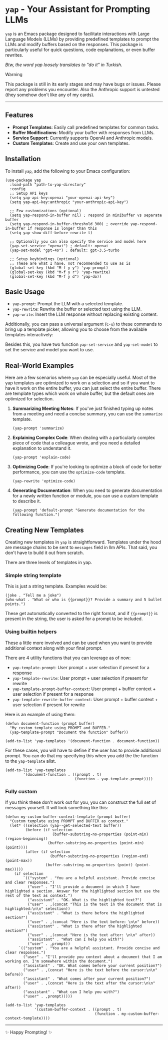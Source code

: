 # `yap` - Your Assistant for Prompting LLMs

`yap` is an Emacs package designed to facilitate interactions with
Large Language Models (LLMs) by providing predefined templates to
prompt the LLMs and modify buffers based on the responses. This
package is particularly useful for quick questions, code explanations,
or even buffer rewrites.

*Btw, the word yap loosely translates to "do it" in Turkish.*

> [!WARNING]
> This package is still in its early stages and may have bugs or
> issues. Please report any problems you encounter. Also the Anthropic
> support is untested (they somehow don't like any of my cards).

---

## Features

- **Prompt Templates**: Easily call predefined templates for common tasks.
- **Buffer Modifications**: Modify your buffer with responses from LLMs.
- **Service Support**: Currently supports OpenAI and Anthropic models.
- **Custom Templates**: Create and use your own templates.

## Installation

To install `yap`, add the following to your Emacs configuration:

```emacs-lisp
(use-package yap
  :load-path "path-to-yap-directory"
  :config
  ;; Setup API keys
  (setq yap-api-key:openai "your-openai-api-key")
  (setq yap-api-key:anthropic "your-anthropic-api-key")

  ;; Few customizations (optional)
  (setq yap-respond-in-buffer nil) ; respond in minibuffer vs separate buffer
  (setq yap-respond-in-buffer-threshold 300) ; override yap-respond-in-buffer if response is longer than this
  (setq yap-show-diff-before-rewrite t)

  ;; Optionally you can also specify the service and model here
  (yap-set-service "openai") ; default: openai
  (yap-set-model "gpt-4o") ; default: gpt-3.5-turbo

  ;; Setup keybindings (optional)
  ;; These are what I have, not recommended to use as is
  (global-set-key (kbd "M-f y y") 'yap-prompt)
  (global-set-key (kbd "M-f y r") 'yap-rewrite)
  (global-set-key (kbd "M-f y d") 'yap-do))
```

## Basic Usage

- `yap-prompt`: Prompt the LLM with a selected template.
- `yap-rewrite`: Rewrite the buffer or selected text using the LLM.
- `yap-write`: Insert the LLM response without replacing existing
  content.

Additionally, you can pass a universal argument (`C-u`) to these
commands to bring up a template picker, allowing you to choose from
the available templates interactively:

Besides this, you have two function `yap-set-service` and
`yap-set-model` to set the service and model you want to use.

## Real-World Examples

Here are a few scenarios where `yap` can be especially useful. Most of
the yap templates are optimized to work on a selection and so if you
want to have it work on the entire buffer, you can just select the
entire buffer. There are template types which work on whole buffer,
but the default ones are optimized for selection.

1. **Summarizing Meeting Notes**:
   If you've just finished typing up notes from a meeting and need a concise summary, you can use the `summarize` template.
   ```emacs-lisp
   (yap-prompt 'summarize)
   ```

2. **Explaining Complex Code**:
   When dealing with a particularly complex piece of code that a colleague wrote, and you need a detailed explanation to understand it.
   ```emacs-lisp
   (yap-prompt 'explain-code)
   ```

3. **Optimizing Code**:
   If you're looking to optimize a block of code for better performance, you can use the `optimize-code` template.
   ```emacs-lisp
   (yap-rewrite 'optimize-code)
   ```

4. **Generating Documentation**:
   When you need to generate documentation for a newly written function or module, you can use a custom template to describe it.
   ```emacs-lisp
   (yap-prompt 'default-prompt "Generate documentation for the following function.")
   ```

## Creating New Templates

Creating new templates in `yap` is straightforward. Templates under
the hood are message chains to be sent to `messages` field in llm
APIs. That said, you don't have to build it out from scratch.

There are three levels of templates in yap.

### Simple string template

This is just a string template. Examples would be:

``` emacs-lisp
(joke . "Tell me a joke")
(who-what . "What or who is {{prompt}}? Provide a summary and 5 bullet points.")
```

These get automatically converted to the right format, and if
`{{prompt}}` is present in the string, the user is asked for a prompt
to be included.

### Using builtin helpers

These a little more involved and can be used when you want to provide
additional context along with your final prompt.

There are 4 utility functions that you can leverage as of now:

- `yap-template-prompt`: User prompt + user selection if present for a response
- `yap-template-rewrite`: User prompt + user selection if present for rewrite
- `yap-template-prompt-buffer-context`: User prompt + buffer context + user selection if present for a response
- `yap-template-rewrite-buffer-context`: User prompt + buffer context + user selection if present for rewrite

Here is an example of using them:

```emacs-lisp
(defun document-function (prompt buffer)
  "My custom template using PROMPT and BUFFER."
  (yap-template-prompt "Document the function" buffer))

(add-to-list 'yap-templates '(document-function . document-function))
```

For these cases, you will have to define if the user has to provide
additional prompt. You can do that my specifying this when you add the
the function to the `yap-template` alist.

```emacs-lisp
(add-to-list 'yap-templates
        '(document-function . ((prompt . t)
                               (function . yap-template-prompt))))
```

### Fully custom

If you think these don't work out for you, you can construct the full
set of messages yourself. It will look something like this:

```emacs-lisp
(defun my-custom-buffer-context-template (prompt buffer)
  "Custom template using PROMPT and BUFFER as context."
  (let* ((selection (yap--get-selected-text buffer))
         (before (if selection
                     (buffer-substring-no-properties (point-min) (region-beginning))
                   (buffer-substring-no-properties (point-min) (point))))
         (after (if selection
                    (buffer-substring-no-properties (region-end) (point-max))
                  (buffer-substring-no-properties (point) (point-max)))))
    (if selection
        `(("system" . "You are a helpful assistant. Provide concise and clear responses.")
          ("user" . "I'll provide a document in which I have highlighted a section. Answer for the highlighted section but use the rest of the text as context.")
          ("assistant" . "OK. What is the highlighted text?")
          ("user" . ,(concat "This is the text in the document that is highlighted:\n\n" selection))
          ("assistant" . "What is there before the highlighted section?")
          ("user" . ,(concat "Here is the text before: \n\n" before))
          ("assistant" . "What is there after the highlighted section?")
          ("user" . ,(concat "Here is the text after: \n\n" after))
          ("assistant" . "What can I help you with?")
          ("user" . ,prompt))
      `(("system" . "You are a helpful assistant. Provide concise and clear responses.")
        ("user" . "I'll provide you context about a document that I am working on. I'm somewhere within the document.")
        ("assistant" . "OK. What comes before your current position?")
        ("user" . ,(concat "Here is the text before the cursor:\n\n" before))
        ("assistant" . "What comes after your current position?")
        ("user" . ,(concat "Here is the text after the cursor:\n\n" after))
        ("assistant" . "What can I help you with?")
        ("user" . ,prompt)))))

(add-to-list 'yap-templates
             '(custom-buffer-context . ((prompt . t)
                                        (function . my-custom-buffer-context-template))))
```

---

✨ Happy Prompting! ✨
